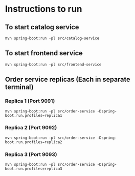 # Instructions to run 
## To start catalog service
```mvn spring-boot:run -pl src/catalog-service```

## To start frontend service
```mvn spring-boot:run -pl src/frontend-service```

## Order service replicas (Each in separate terminal)
### Replica 1 (Port 9091)
```mvn spring-boot:run -pl src/order-service -Dspring-boot.run.profiles=replica1```

### Replica 2 (Port 9092)
```mvn spring-boot:run -pl src/order-service -Dspring-boot.run.profiles=replica2```

### Replica 3 (Port 9093)
```mvn spring-boot:run -pl src/order-service -Dspring-boot.run.profiles=replica3```


